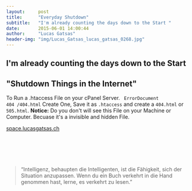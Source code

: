 ```yaml
---
layout:     post
title:      "Everyday Shutdown"
subtitle:   "I'm already counting the days down to the Start "
date:       2015-06-01 14:00:44
author:     "Lucas Gatsas"
header-img: "img/Lucas_Gatsas_lucas_gatsas_0268.jpg"
---
```

<h2 class="section-heading">I'm already counting the days down to the Start</h2>
<h2 class="section-heading">"Shutdown Things in the Internet"</h2>

To Run a .htaccess File on your cPanel Server. <code> ErrorDocument 404 /404.html</code> Create One, Save it as <code>.htaccess</code> and create a <code>404.html</code> or <code>505.html</code>. <strong>Notice:</strong> Do you don't will see this File on your Machine or Computer. Becuase it's a invisible and hidden File.


<a href="http://space.lucasgatsas.ch/64376473647637467364634376437647364736473647356736537657365763576375673657365763756376">space.lucasgatsas.ch</a>

<br><br>


<br>
<blockquote>
“Intelligenz, behaupten die Intelligenten, ist die Fähigkeit, sich der Situation anzupassen. Wenn du ein Buch verkehrt in die Hand genommen hast, lerne, es verkehrt zu lesen.” 
</blockquote>

